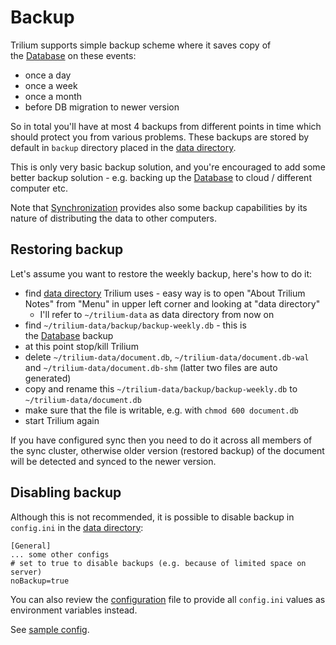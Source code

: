 # Backup
Trilium supports simple backup scheme where it saves copy of the <a class="reference-link" href="../Advanced%20Usage/Database.md">Database</a> on these events:

*   once a day
*   once a week
*   once a month
*   before DB migration to newer version

So in total you'll have at most 4 backups from different points in time which should protect you from various problems. These backups are stored by default in `backup` directory placed in the [data directory](Data%20directory.md).

This is only very basic backup solution, and you're encouraged to add some better backup solution - e.g. backing up the <a class="reference-link" href="../Advanced%20Usage/Database.md">Database</a> to cloud / different computer etc.

Note that <a class="reference-link" href="Synchronization.md">Synchronization</a> provides also some backup capabilities by its nature of distributing the data to other computers.

## Restoring backup

Let's assume you want to restore the weekly backup, here's how to do it:

*   find [data directory](Data%20directory.md) Trilium uses - easy way is to open "About Trilium Notes" from "Menu" in upper left corner and looking at "data directory"
    *   I'll refer to `~/trilium-data` as data directory from now on
*   find `~/trilium-data/backup/backup-weekly.db` - this is the <a class="reference-link" href="../Advanced%20Usage/Database.md">Database</a> backup
*   at this point stop/kill Trilium
*   delete `~/trilium-data/document.db`, `~/trilium-data/document.db-wal` and `~/trilium-data/document.db-shm` (latter two files are auto generated)
*   copy and rename this `~/trilium-data/backup/backup-weekly.db` to `~/trilium-data/document.db`
*   make sure that the file is writable, e.g. with `chmod 600 document.db`
*   start Trilium again

If you have configured sync then you need to do it across all members of the sync cluster, otherwise older version (restored backup) of the document will be detected and synced to the newer version.

## Disabling backup

Although this is not recommended, it is possible to disable backup in `config.ini` in the [data directory](Data%20directory.md):

```
[General]
... some other configs
# set to true to disable backups (e.g. because of limited space on server)
noBackup=true
```

You can also review the [configuration](../Advanced%20Usage/Configuration%20\(config.ini%20or%20e.md) file to provide all `config.ini` values as environment variables instead.

See [sample config](https://github.com/TriliumNext/Notes/blob/master/config-sample.ini).
